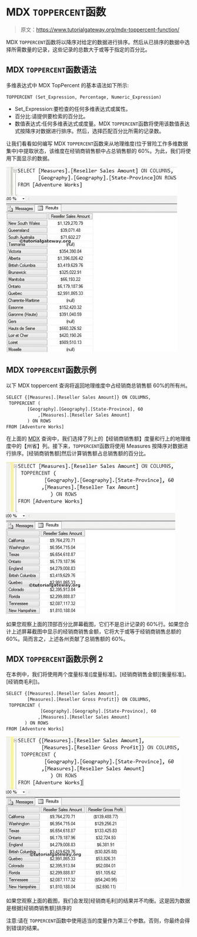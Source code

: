# MDX `TOPPERCENT`函数

> 原文：<https://www.tutorialgateway.org/mdx-toppercent-function/>

MDX `TOPPERCENT`函数将以降序对给定的数据进行排序。然后从已排序的数据中选择所需数量的记录，这些记录的总数大于或等于指定的百分比。

## MDX `TOPPERCENT`函数语法

多维表达式中 MDX TopPercent 的基本语法如下所示:

```
TOPPERCENT (Set_Expression, Percentage, Numeric_Expression)
```

*   Set_Expression:要检查的任何多维表达式或属性。
*   百分比:请提供要检索的百分比。
*   数值表达式:任何多维表达式或度量。MDX `TOPPERCENT`函数将使用该数值表达式按降序对数据进行排序。然后，选择匹配百分比所需的记录数。

让我们看看如何编写 MDX `TOPPERCENT`函数来从地理维度(位于冒险工作多维数据集中)中提取状态，该维度在经销商销售额中占总销售额的 60%。为此，我们将使用下面显示的数据。

![MDX TOPPERCENT FUNCTION](img/00baeb511ea1b007c3db70fc3a020e36.png)

## MDX `TOPPERCENT`函数示例

以下 MDX toppercent 查询将返回地理维度中占经销商总销售额 60%的所有州。

```
SELECT {[Measures].[Reseller Sales Amount]} ON COLUMNS,
 TOPPERCENT (
	    [Geography].[Geography].[State-Province], 60
            ,[Measures].[Reseller Sales Amount]
	    ) ON ROWS
FROM [Adventure Works]
```

在上面的 [MDX](https://www.tutorialgateway.org/mdx/) 查询中，我们选择了列上的【经销商销售额】度量和行上的地理维度中的【州省】列。接下来，`TOPPERCENT`函数将使用 Measures 按降序对数据进行排序。[经销商销售额]然后计算销售额占总销售额的百分比。

![MDX TOPPERCENT FUNCTION 1](img/93b02d1a6272cee7f04c188133a48c99.png)

如果您观察上面的顶部百分比屏幕截图，它们不是总计记录的 60%行。如果您合计上述屏幕截图中显示的经销商销售金额，它将大于或等于经销商销售总额的 60%。简而言之，上述各州贡献了总销售额的 60%。

## MDX `TOPPERCENT`函数示例 2

在本例中，我们将使用两个度量标准([度量标准]。[经销商销售金额][衡量标准]。[经销商毛利])。

```
SELECT {[Measures].[Reseller Sales Amount], 
        [Measures].[Reseller Gross Profit]} ON COLUMNS,
 TOPPERCENT (
             [Geography].[Geography].[State-Province], 60
            ,[Measures].[Reseller Sales Amount]
	   ) ON ROWS
FROM [Adventure Works]
```

![MDX TOPPERCENT FUNCTION 2](img/7f900c12f757457a17c690c5263195c6.png)

如果您观察上面的截图，我们会发现[经销商毛利]的结果并不均衡。这是因为数据是根据[经销商销售额]排序的

注意:请在 `TOPPERCENT`函数中使用适当的度量作为第三个参数。否则，你最终会得到错误的结果。